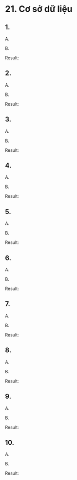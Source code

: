 # 21. Cơ sở dữ liệu

## 1. 

A.

B.

Result:


## 2. 

A.

B.

Result:


## 3. 

A.

B.

Result:


## 4. 

A.

B.

Result:


## 5. 

A.

B.

Result:


## 6. 

A.

B.

Result:


## 7. 

A.

B.

Result:


## 8. 

A.

B.

Result:


## 9. 

A.

B.

Result:


## 10. 

A.

B.

Result:


